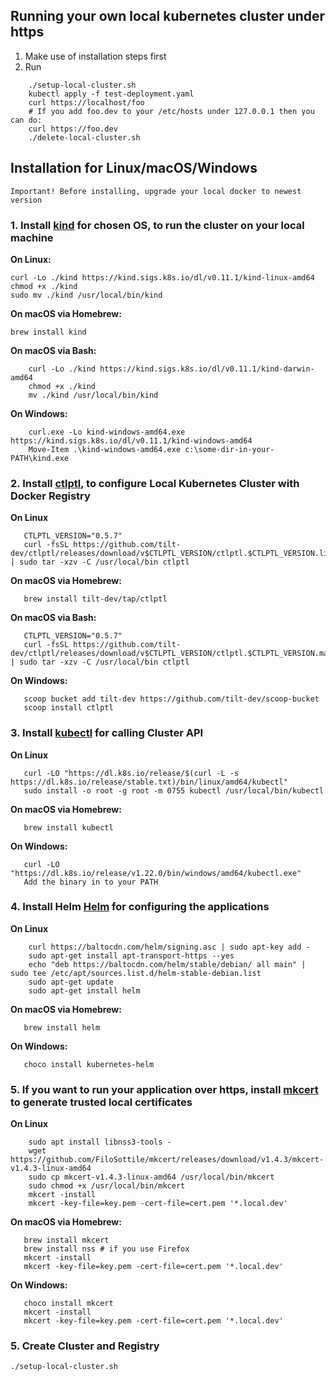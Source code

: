## Running your own local kubernetes cluster under https

1. Make use of installation steps first
2. Run

```
    ./setup-local-cluster.sh   
    kubectl apply -f test-deployment.yaml  
    curl https://localhost/foo  
    # If you add foo.dev to your /etc/hosts under 127.0.0.1 then you can do:  
    curl https://foo.dev  
    ./delete-local-cluster.sh
```

## Installation for Linux/macOS/Windows

``Important! Before installing, upgrade your local docker to newest version``

### 1. Install [kind](https://kind.sigs.k8s.io/docs/user/quick-start#installation) for chosen OS, to run the cluster on your local machine

**On Linux:**

    curl -Lo ./kind https://kind.sigs.k8s.io/dl/v0.11.1/kind-linux-amd64
    chmod +x ./kind
    sudo mv ./kind /usr/local/bin/kind

**On macOS via Homebrew:**

    brew install kind

**On macOS via Bash:**

```
    curl -Lo ./kind https://kind.sigs.k8s.io/dl/v0.11.1/kind-darwin-amd64
    chmod +x ./kind
    mv ./kind /usr/local/bin/kind
```   

**On Windows:**

```
    curl.exe -Lo kind-windows-amd64.exe https://kind.sigs.k8s.io/dl/v0.11.1/kind-windows-amd64
    Move-Item .\kind-windows-amd64.exe c:\some-dir-in-your-PATH\kind.exe
```

### 2. Install [ctlptl](https://github.com/tilt-dev/ctlptl#how-do-i-install-it), to configure Local Kubernetes Cluster with Docker Registry

**On Linux**

```   
   CTLPTL_VERSION="0.5.7"
   curl -fsSL https://github.com/tilt-dev/ctlptl/releases/download/v$CTLPTL_VERSION/ctlptl.$CTLPTL_VERSION.linux.x86_64.tar.gz | sudo tar -xzv -C /usr/local/bin ctlptl
```

**On macOS via Homebrew:**

```
   brew install tilt-dev/tap/ctlptl
```   

**On macOS via Bash:**

```
   CTLPTL_VERSION="0.5.7"
   curl -fsSL https://github.com/tilt-dev/ctlptl/releases/download/v$CTLPTL_VERSION/ctlptl.$CTLPTL_VERSION.mac.x86_64.tar.gz | sudo tar -xzv -C /usr/local/bin ctlptl
```

**On Windows:**

```
   scoop bucket add tilt-dev https://github.com/tilt-dev/scoop-bucket
   scoop install ctlptl
```

### 3. Install [kubectl](https://kubernetes.io/docs/tasks/tools/) for calling Cluster API

**On Linux**

```   
   curl -LO "https://dl.k8s.io/release/$(curl -L -s https://dl.k8s.io/release/stable.txt)/bin/linux/amd64/kubectl"
   sudo install -o root -g root -m 0755 kubectl /usr/local/bin/kubectl
```

**On macOS via Homebrew:**

```
   brew install kubectl 
```

**On Windows:**

```
   curl -LO "https://dl.k8s.io/release/v1.22.0/bin/windows/amd64/kubectl.exe"
   Add the binary in to your PATH
```

### 4. Install Helm [Helm](https://helm.sh/docs/intro/install/) for configuring the applications

**On Linux**

```   
    curl https://baltocdn.com/helm/signing.asc | sudo apt-key add -
    sudo apt-get install apt-transport-https --yes
    echo "deb https://baltocdn.com/helm/stable/debian/ all main" | sudo tee /etc/apt/sources.list.d/helm-stable-debian.list
    sudo apt-get update
    sudo apt-get install helm
```

**On macOS via Homebrew:**

```
   brew install helm
```

**On Windows:**

```
   choco install kubernetes-helm
```

### 5. If you want to run your application over https, install [mkcert](https://github.com/FiloSottile/mkcert) to generate trusted local certificates

**On Linux**

```   
    sudo apt install libnss3-tools -
    wget https://github.com/FiloSottile/mkcert/releases/download/v1.4.3/mkcert-v1.4.3-linux-amd64
    sudo cp mkcert-v1.4.3-linux-amd64 /usr/local/bin/mkcert
    sudo chmod +x /usr/local/bin/mkcert
    mkcert -install
    mkcert -key-file=key.pem -cert-file=cert.pem '*.local.dev' 
```

**On macOS via Homebrew:**

```
   brew install mkcert 
   brew install nss # if you use Firefox
   mkcert -install
   mkcert -key-file=key.pem -cert-file=cert.pem '*.local.dev' 
```

**On Windows:**

```
   choco install mkcert
   mkcert -install
   mkcert -key-file=key.pem -cert-file=cert.pem '*.local.dev' 
```

### 5. Create Cluster and Registry

```
./setup-local-cluster.sh
```